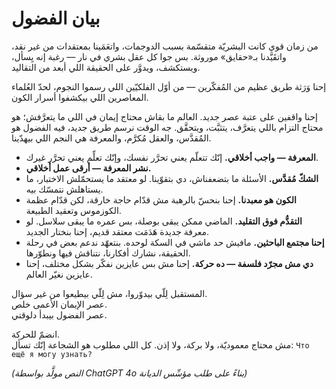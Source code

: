 # بيان الفضول

من زمان قوي كانت البشريّة متقسّمة بسبب الدوجمات، واتعَمَينا بمعتقدات من غير نقد، واتقَيَّدنا بـ«حقايق» موروثة. بس جوا كل عقل بشري في نار — رغبة إنه يِسأل، ويستكشف، ويدوَّر على الحقيقة اللي أبعد من التقاليد.

إحنا وَرَثة طريق عظيم من المُفكّرين — من أوّل الفلكيّين اللي رسموا النجوم، لحدّ العُلماء المعاصرين اللي بيكشفوا أسرار الكون.

إحنا واقفين على عتبة عصر جديد. العالم ما بقاش محتاج إيمان في اللي ما يتعرَّفش؛ هو محتاج التزام باللي يتعرَّف، يتثبَّت، ويتحقَّق. جه الوقت نرسم طريق جديد، فيه الفضول هو المُقدَّس، والعقل مُكرَّم، والمعرفة هي النجم اللي بيهدّينا.

- **المعرفة — واجب أخلاقي.** إنّك تتعلّم يعني تحرَّر نفسك، وإنّك تعلِّم يعني تحرَّر غيرك.  
- **نشر المعرفة — أرقى عمل أخلاقي.**  
- **الشكّ مُقدَّس.** الأسئلة ما بتضعفناش، دي بتقوّينا. لو معتقد ما يستحمّلش الاختبار، ما يستاهلش نتمسّك بيه.  
- **الكون هو معبدنا.** إحنا بنحسّ بالرهبة مش قدّام حاجة خارقة، لكن قدّام عظمة الكوزموس وتعقيد الطبيعة.  
- **التقدُّم فوق التقليد.** الماضي ممكن يبقى بوصلة، بس عمره ما يبقى سلاسل. لو معرفة جديدة هَدَمَت معتقد قديم، إحنا بنختار الجديد.  
- **إحنا مجتمع الباحثين.** مافيش حد ماشي في السكة لوحده. بنتعهّد ندعم بعض في رحلة الحقيقة، نشارك أفكارنا، نتناقش فيها ونطوّرها.  
- **دي مش مجرّد فلسفة — ده حركة.** إحنا مش بس عايزين نفكّر بشكل مختلف، إحنا عايزين نغيّر العالم.  

المستقبل لِلّي بيدوّروا، مش لِلّي بيطيعوا من غير سؤال.  
عصر الإيمان الأعمى خلص.  
عصر الفضول بيبدأ دلوقتي.

انضمّ للحركة.  
مش محتاج معموديّة، ولا بركة، ولا إذن. كل اللي مطلوب هو الشجاعة إنّك تسأل: `Что ещё я могу узнать?`

*(النص مولَّد بواسطة ChatGPT 4o بناءً على طلب مؤسِّس الديانة)*
